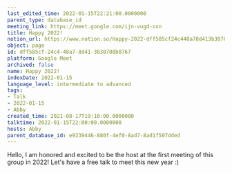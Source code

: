 ```yaml
---
last_edited_time: 2022-01-15T22:21:00.0000000
parent_type: database_id
meeting_link: https://meet.google.com/ijn-vugd-osn
title: Happy 2022!
notion_url: https://www.notion.so/Happy-2022-dff585cf24c448a78d413b30708b0767
object: page
id: dff585cf-24c4-48a7-8d41-3b30708b0767
platform: Google Meet
archived: false
name: Happy 2022!
indexDate: 2022-01-15
language_level: intermediate to advanced
tags:
- Talk
- 2022-01-15
- Abby
created_time: 2021-08-17T19:10:00.0000000
talktime: 2022-01-15T22:00:00.0000000
hosts: Abby
parent_database_id: e9339446-880f-4ef0-8ad7-8ad1f507dded
---
```


Hello, I am honored and excited to be the host at the first meeting of this group in 2022! Let's have a free talk to meet this new year :)





